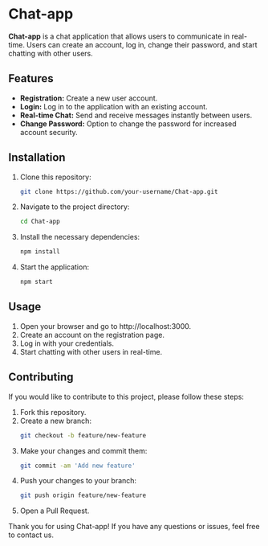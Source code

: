 # Chat-app

**Chat-app** is a chat application that allows users to communicate in real-time. Users can create an account, log in, change their password, and start chatting with other users.

## Features

- **Registration:** Create a new user account.
- **Login:** Log in to the application with an existing account.
- **Real-time Chat:** Send and receive messages instantly between users.
- **Change Password:** Option to change the password for increased account security.

## Installation

1. Clone this repository:
   ```bash
   git clone https://github.com/your-username/Chat-app.git
   
2. Navigate to the project directory:
   ```bash
   cd Chat-app
   
3. Install the necessary dependencies:
   ```bash
   npm install
   
4. Start the application:
   ```bash
   npm start

## Usage

1. Open your browser and go to http://localhost:3000.
2. Create an account on the registration page.
3. Log in with your credentials.
4. Start chatting with other users in real-time.

## Contributing
If you would like to contribute to this project, please follow these steps:

1. Fork this repository.
2. Create a new branch:
   ```bash
   git checkout -b feature/new-feature
   
4. Make your changes and commit them:
   ```bash
   git commit -am 'Add new feature'
   
4. Push your changes to your branch:
   ```bash
   git push origin feature/new-feature
5. Open a Pull Request.

Thank you for using Chat-app! If you have any questions or issues, feel free to contact us.










